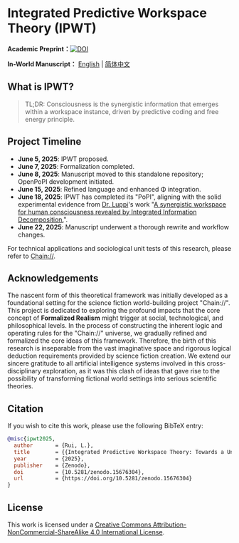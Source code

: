 # Integrated Predictive Workspace Theory (IPWT)

**Academic Preprint：**[![DOI](https://zenodo.org/badge/DOI/10.5281/zenodo.15676304.svg)](https://doi.org/10.5281/zenodo.15676304)

**In-World Manuscript：** [English](src/manuscript_en.md) | [简体中文](src/manuscript.md)

## What is IPWT?

> TL;DR: Consciousness is the synergistic information that emerges within a workspace instance, driven by predictive coding and free energy principle.

## Project Timeline

- **June 5, 2025**: IPWT proposed.
- **June 7, 2025**: Formalization completed.
- **June 8, 2025**: Manuscript moved to this standalone repository; OpenPoPI development initiated.
- **June 15, 2025**: Refined language and enhanced Φ integration.
- **June 18, 2025**: IPWT has completed its "PoPI", aligning with the solid experimental evidence from [Dr. Luppi](https://github.com/andrealuppi)'s work "[A synergistic workspace for human consciousness revealed by Integrated Information Decomposition.](https://doi.org/10.7554/eLife.88173)".
- **June 22, 2025**: Manuscript underwent a thorough rewrite and workflow changes.

For technical applications and sociological unit tests of this research, please refer to [Chain://](https://github.com/dmf-archive/dmf-archive.github.io/).

## Acknowledgements

The nascent form of this theoretical framework was initially developed as a foundational setting for the science fiction world-building project "Chain://". This project is dedicated to exploring the profound impacts that the core concept of **Formalized Realism** might trigger at social, technological, and philosophical levels. In the process of constructing the inherent logic and operating rules for the "Chain://" universe, we gradually refined and formalized the core ideas of this framework. Therefore, the birth of this research is inseparable from the vast imaginative space and rigorous logical deduction requirements provided by science fiction creation. We extend our sincere gratitude to all artificial intelligence systems involved in this cross-disciplinary exploration, as it was this clash of ideas that gave rise to the possibility of transforming fictional world settings into serious scientific theories.

## Citation

If you wish to cite this work, please use the following BibTeX entry:

```bibtex
@misc{ipwt2025,
  author       = {Rui, L.},
  title        = {{Integrated Predictive Workspace Theory: Towards a Unified Framework for the Science of Consciousness}},
  year         = {2025},
  publisher    = {Zenodo},
  doi          = {10.5281/zenodo.15676304},
  url          = {https://doi.org/10.5281/zenodo.15676304}
}
```

## License

This work is licensed under a [Creative Commons Attribution-NonCommercial-ShareAlike 4.0 International License](https://creativecommons.org/licenses/by-nc-sa/4.0/).
